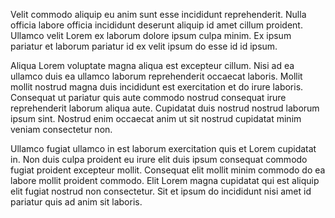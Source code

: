 Velit commodo aliquip eu anim sunt esse incididunt reprehenderit. Nulla officia labore officia incididunt deserunt aliquip id amet cillum proident. Ullamco velit Lorem ex laborum dolore ipsum culpa minim. Ex ipsum pariatur et laborum pariatur id ex velit ipsum do esse id id ipsum.

Aliqua Lorem voluptate magna aliqua est excepteur cillum. Nisi ad ea ullamco duis ea ullamco laborum reprehenderit occaecat laboris. Mollit mollit nostrud magna duis incididunt est exercitation et do irure laboris. Consequat ut pariatur quis aute commodo nostrud consequat irure reprehenderit laborum aliqua aute. Cupidatat duis nostrud nostrud laborum ipsum sint. Nostrud enim occaecat anim ut sit nostrud cupidatat minim veniam consectetur non.

Ullamco fugiat ullamco in est laborum exercitation quis et Lorem cupidatat in. Non duis culpa proident eu irure elit duis ipsum consequat commodo fugiat proident excepteur mollit. Consequat elit mollit minim commodo do ea labore mollit proident commodo. Elit Lorem magna cupidatat qui est aliquip elit fugiat nostrud non consectetur. Sit et ipsum do incididunt nisi amet id pariatur quis ad anim sit laboris.
